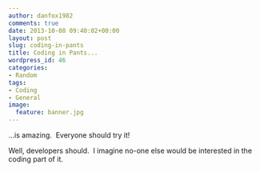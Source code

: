 ```yaml
---
author: danfox1982
comments: true
date: 2013-10-08 09:40:02+00:00
layout: post
slug: coding-in-pants
title: Coding in Pants...
wordpress_id: 46
categories:
- Random
tags:
- Coding
- General
image:
  feature: banner.jpg
---
```


...is amazing.  Everyone should try it!



Well, developers should.  I imagine no-one else would be interested in the coding part of it.
